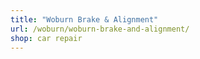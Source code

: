 ```yaml
---
title: "Woburn Brake & Alignment"
url: /woburn/woburn-brake-and-alignment/
shop: car repair
---
```

